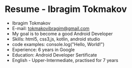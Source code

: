 # Resume - Ibragim Tokmakov

* Ibragim Tokmakov
* E-mail: tokmakovibragim@gmail.com
* My goal is to become a good Android Developer
* Skills: html5, css3,js, kotlin, android studio
* code examples: console.log("Hello, World!")
* Experience: 6 years in Google
* Education: Android Developer Sertificate
* English - Upper-Intermediate, practised for 7 years
